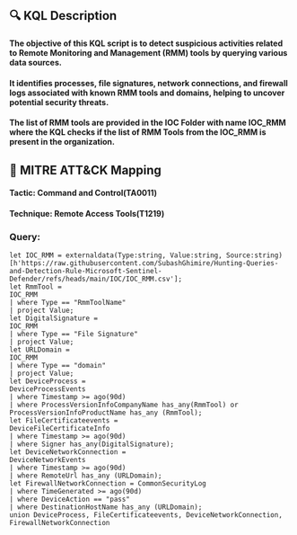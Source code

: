 ## 🔍 KQL Description
#### The objective of this KQL script is to detect suspicious activities related to Remote Monitoring and Management (RMM) tools by querying various data sources. 
#### It identifies processes, file signatures, network connections, and firewall logs associated with known RMM tools and domains, helping to uncover potential security threats.
#### The list of RMM tools are provided in the IOC Folder with name IOC_RMM where the KQL checks if the list of RMM Tools from the IOC_RMM is present in the organization.
## 🧩 MITRE ATT&CK Mapping
#### Tactic: Command and Control(TA0011)
#### Technique: Remote Access Tools(T1219)
### Query:
```KQL
let IOC_RMM = externaldata(Type:string, Value:string, Source:string)
[h'https://raw.githubusercontent.com/SubashGhimire/Hunting-Queries-and-Detection-Rule-Microsoft-Sentinel-Defender/refs/heads/main/IOC/IOC_RMM.csv'];
let RmmTool =
IOC_RMM
| where Type == "RmmToolName"
| project Value;
let DigitalSignature =
IOC_RMM
| where Type == "File Signature"
| project Value;
let URLDomain =
IOC_RMM
| where Type == "domain"
| project Value;
let DeviceProcess =
DeviceProcessEvents
| where Timestamp >= ago(90d)
| where ProcessVersionInfoCompanyName has_any(RmmTool) or ProcessVersionInfoProductName has_any (RmmTool);
let FileCertificateevents =
DeviceFileCertificateInfo
| where Timestamp >= ago(90d)
| where Signer has_any(DigitalSignature);
let DeviceNetworkConnection = 
DeviceNetworkEvents
| where Timestamp >= ago(90d)
| where RemoteUrl has_any (URLDomain);
let FirewallNetworkConnection = CommonSecurityLog
| where TimeGenerated >= ago(90d)
| where DeviceAction == "pass"
| where DestinationHostName has_any (URLDomain);
union DeviceProcess, FileCertificateevents, DeviceNetworkConnection, FirewallNetworkConnection
```
